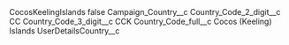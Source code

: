 <?xml version="1.0" encoding="UTF-8"?>
<CustomMetadata xmlns="http://soap.sforce.com/2006/04/metadata" xmlns:xsi="http://www.w3.org/2001/XMLSchema-instance" xmlns:xsd="http://www.w3.org/2001/XMLSchema">
    <label>CocosKeelingIslands</label>
    <protected>false</protected>
    <values>
        <field>Campaign_Country__c</field>
        <value xsi:nil="true"/>
    </values>
    <values>
        <field>Country_Code_2_digit__c</field>
        <value xsi:type="xsd:string">CC</value>
    </values>
    <values>
        <field>Country_Code_3_digit__c</field>
        <value xsi:type="xsd:string">CCK</value>
    </values>
    <values>
        <field>Country_Code_full__c</field>
        <value xsi:type="xsd:string">Cocos (Keeling) Islands</value>
    </values>
    <values>
        <field>UserDetailsCountry__c</field>
        <value xsi:nil="true"/>
    </values>
</CustomMetadata>

